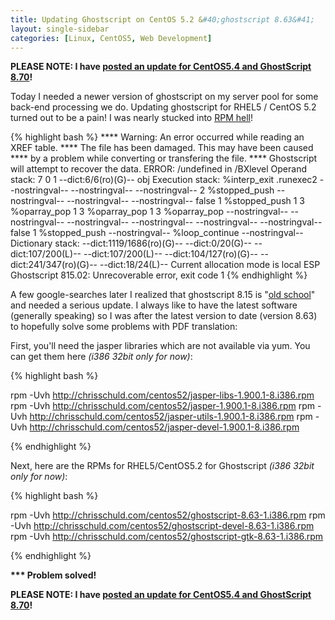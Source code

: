 ```yaml
---
title: Updating Ghostscript on CentOS 5.2 &#40;ghostscript 8.63&#41;
layout: single-sidebar
categories: [Linux, CentOS5, Web Development]
---
```


<strong>PLEASE NOTE: I have <a href="http://chrisschuld.com/2010/01/updating-ghostscript-on-centos-5-4-ghostscript-8-70/">posted an update for CentOS5.4 and GhostScript 8.70</a>!</strong>


Today I needed a newer version of ghostscript on my server pool for some back-end processing we do.  Updating ghostscript for RHEL5 / CentOS 5.2 turned out to be a pain!  I was nearly stucked into <a href="http://www.germane-software.com/~ser/Files/Essays/RPM_Hell.html">RPM hell</a>!

{% highlight bash %}
   **** Warning:  An error occurred while reading an XREF table.
   **** The file has been damaged.  This may have been caused
   **** by a problem while converting or transfering the file.
   **** Ghostscript will attempt to recover the data.
ERROR: /undefined in /BXlevel
Operand stack:
   7   0   1   --dict:6/6(ro)(G)--   obj
Execution stack:
   %interp_exit   .runexec2   --nostringval--   --nostringval--   --nostringval--   2   %stopped_push   --nostringval--   --nostringval--   --nostringval--   false   1   %stopped_push   1   3   %oparray_pop   1   3   %oparray_pop   1   3   %oparray_pop   --nostringval--   --nostringval--   --nostringval--   --nostringval--   --nostringval--   --nostringval--   false   1   %stopped_push   --nostringval--   %loop_continue   --nostringval--
Dictionary stack:
   --dict:1119/1686(ro)(G)--   --dict:0/20(G)--   --dict:107/200(L)--   --dict:107/200(L)--   --dict:104/127(ro)(G)--   --dict:241/347(ro)(G)--   --dict:18/24(L)--
Current allocation mode is local
ESP Ghostscript 815.02: Unrecoverable error, exit code 1
{% endhighlight %}

A few google-searches later I realized that ghostscript 8.15 is "<a href="http://www.imdb.com/title/tt0302886/">old school</a>" and needed a serious update.  I always like to have the latest software (generally speaking) so I was after the latest version to date (version 8.63) to hopefully solve some problems with PDF translation:


First, you'll need the jasper libraries which are not available via yum.  You can get them here <em>(i386 32bit only for now)</em>:

{% highlight bash %}

rpm -Uvh http://chrisschuld.com/centos52/jasper-libs-1.900.1-8.i386.rpm
rpm -Uvh http://chrisschuld.com/centos52/jasper-1.900.1-8.i386.rpm
rpm -Uvh http://chrisschuld.com/centos52/jasper-utils-1.900.1-8.i386.rpm
rpm -Uvh http://chrisschuld.com/centos52/jasper-devel-1.900.1-8.i386.rpm

{% endhighlight %}

Next, here are the RPMs for RHEL5/CentOS5.2 for Ghostscript <em>(i386 32bit only for now)</em>:

{% highlight bash %}

rpm -Uvh http://chrisschuld.com/centos52/ghostscript-8.63-1.i386.rpm
rpm -Uvh http://chrisschuld.com/centos52/ghostscript-devel-8.63-1.i386.rpm
rpm -Uvh http://chrisschuld.com/centos52/ghostscript-gtk-8.63-1.i386.rpm

{% endhighlight %}


<strong>*** Problem solved!</strong>



<strong>PLEASE NOTE: I have <a href="http://chrisschuld.com/2010/01/updating-ghostscript-on-centos-5-4-ghostscript-8-70/">posted an update for CentOS5.4 and GhostScript 8.70</a>!</strong>



